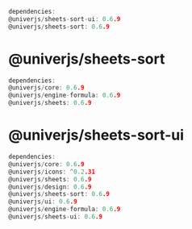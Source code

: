 
```c
dependencies:
@univerjs/sheets-sort-ui: 0.6.9 
@univerjs/sheets-sort: 0.6.9
```


# @univerjs/sheets-sort
```c
dependencies:
@univerjs/core: 0.6.9           
@univerjs/engine-formula: 0.6.9 
@univerjs/sheets: 0.6.9
```

# @univerjs/sheets-sort-ui
```c
dependencies:
@univerjs/core: 0.6.9           
@univerjs/icons: ^0.2.31       
@univerjs/sheets: 0.6.9
@univerjs/design: 0.6.9         
@univerjs/sheets-sort: 0.6.9   
@univerjs/ui: 0.6.9
@univerjs/engine-formula: 0.6.9 
@univerjs/sheets-ui: 0.6.9
```